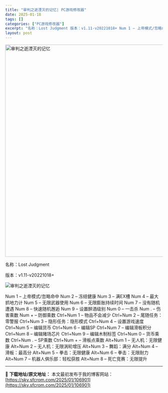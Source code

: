 ```yaml
---
title: "审判之逝湮灭的记忆| PC游戏修改器"
date: 2025-01-18
tags: []
categories: ["PC游戏修改器"]
excerpt: "名称：Lost Judgment 版本：v1.11-v20221018+ Num 1 – 上帝模式/忽略命中 Num 2 – 冻结健康 Num 3 – 满EX槽 Num 4 – 最大抓地力计 Num 5 – 无限武器使用 Num 6 – 无限膨胀持续时间 Num 7 – 没有随机遭遇 Num 8 –&hellip;"
layout: post
---
```


<img title="40.webp" src="https://sky.sfcrom.com/wp-content/uploads/2025/01/d88d3b7e6261a.webp" alt="审判之逝湮灭的记忆" width="679" height="679" />

名称：Lost Judgment

版本：v1.11-v20221018+

<img title="42.webp" src="https://sky.sfcrom.com/wp-content/uploads/2025/01/11d0cceb9d59e.webp" alt="审判之逝湮灭的记忆" />

Num 1 – 上帝模式/忽略命中
Num 2 – 冻结健康
Num 3 – 满EX槽
Num 4 – 最大抓地力计
Num 5 – 无限武器使用
Num 6 – 无限膨胀持续时间
Num 7 – 没有随机遭遇
Num 8 – 快速随机邂逅
Num 9 – 设置醉酒级别
Num 0 – 一击杀
Num . – 伤害乘数
Num + – 防御乘数
Ctrl+Num 1 – 物品不会减少
Ctrl+Num 2 – 尾随任务：零警报
Ctrl+Num 3 – 隐形任务：隐形模式
Ctrl+Num 4 – 设置游戏速度
Ctrl+Num 5 – 编辑货币
Ctrl+Num 6 – 编辑SP
Ctrl+Num 7 – 编辑滑板积分
Ctrl+Num 8 – 编辑赌场芯片
Ctrl+Num 9 – 编辑木制标签
Ctrl+Num 0 – 货币乘数
Ctrl+Num . – SP乘数
Ctrl+Num + – 滑板点乘数
Alt+Num 1 – 无人机：无限健康
Alt+Num 2 – 无人机：无限涡轮增压
Alt+Num 3 – 舞蹈：满分
Alt+Num 4 – 滑板：最高分
Alt+Num 5 – 拳击：无限健康
Alt+Num 6 – 拳击：无限耐力
Alt+Num 7 – 机器人俱乐部：轻松获胜
Alt+Num 8 – 死亡竞赛：无限提升

---
📖 **下载地址/原文地址：** 本文最初发布于我的博客网站：[https://sky.sfcrom.com/2025/01/106901](https://sky.sfcrom.com/2025/01/106901)

